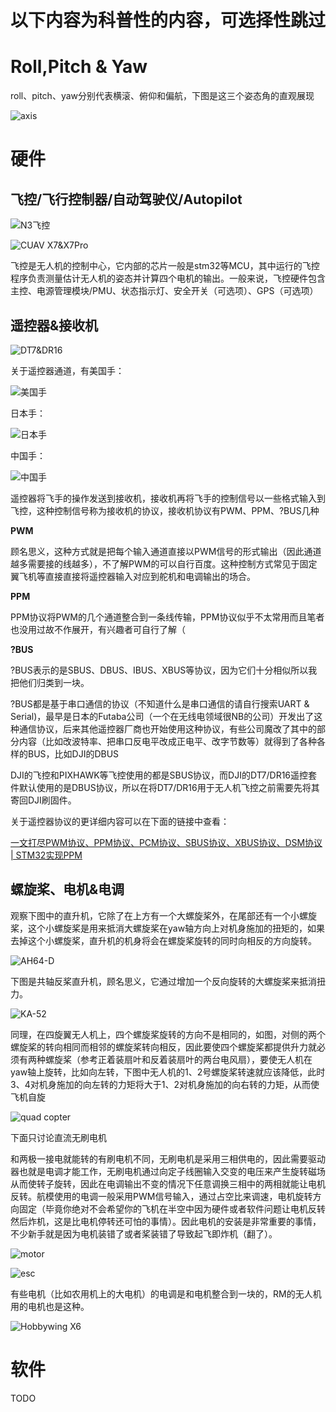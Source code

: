 # 以下内容为科普性的内容，可选择性跳过

# Roll,Pitch & Yaw

roll、pitch、yaw分别代表横滚、俯仰和偏航，下图是这三个姿态角的直观展现

![axis](./11.png)

# 硬件

## **飞控/飞行控制器/自动驾驶仪/Autopilot**

![N3飞控](./3.png)

![CUAV X7&X7Pro](./4.png)

飞控是无人机的控制中心，它内部的芯片一般是stm32等MCU，其中运行的飞控程序负责测量估计无人机的姿态并计算四个电机的输出。一般来说，飞控硬件包含主控、电源管理模块/PMU、状态指示灯、安全开关（可选项）、GPS（可选项）


## **遥控器&接收机**

![DT7&DR16](./5.jpg)

关于遥控器通道，有美国手：

![美国手](./6.jpg)

日本手：

![日本手](./7.jpg)

中国手：

![中国手](./8.jpg)

遥控器将飞手的操作发送到接收机，接收机再将飞手的控制信号以一些格式输入到飞控，这种控制信号称为接收机的协议，接收机协议有PWM、PPM、?BUS几种

**PWM**

顾名思义，这种方式就是把每个输入通道直接以PWM信号的形式输出（因此通道越多需要接的线越多），不了解PWM的可以自行百度。这种控制方式常见于固定翼飞机等直接直接将遥控器输入对应到舵机和电调输出的场合。

**PPM**

PPM协议将PWM的几个通道整合到一条线传输，PPM协议似乎不太常用而且笔者也没用过故不作展开，有兴趣者可自行了解（

**?BUS**

?BUS表示的是SBUS、DBUS、IBUS、XBUS等协议，因为它们十分相似所以我把他们归类到一块。

?BUS都是基于串口通信的协议（不知道什么是串口通信的请自行搜索UART & Serial)，最早是日本的Futaba公司（一个在无线电领域很NB的公司）开发出了这种通信协议，后来其他遥控器厂商也开始使用这种协议，有些公司魔改了其中的部分内容（比如改波特率、把串口反电平改成正电平、改字节数等）就得到了各种各样的BUS，比如DJI的DBUS

DJI的飞控和PIXHAWK等飞控使用的都是SBUS协议，而DJI的DT7/DR16遥控套件默认使用的是DBUS协议，所以在将DT7/DR16用于无人机飞控之前需要先将其寄回DJI刷固件。

关于遥控器协议的更详细内容可以在下面的链接中查看：

[一文打尽PWM协议、PPM协议、PCM协议、SBUS协议、XBUS协议、DSM协议 | STM32实现PPM](https://www.bilibili.com/read/cv8758980/?ivk_sa=1024320u)


## **螺旋桨、电机&电调**

观察下图中的直升机，它除了在上方有一个大螺旋桨外，在尾部还有一个小螺旋桨，这个小螺旋桨是用来抵消大螺旋桨在yaw轴方向上对机身施加的扭矩的，如果去掉这个小螺旋桨，直升机的机身将会在螺旋桨旋转的同时向相反的方向旋转。

![AH64-D](./10.jpg)

下图是共轴反桨直升机，顾名思义，它通过增加一个反向旋转的大螺旋桨来抵消扭力。

![KA-52](./12.jpg)

同理，在四旋翼无人机上，四个螺旋桨旋转的方向不是相同的，如图，对侧的两个螺旋桨的转向相同而相邻的螺旋桨转向相反，因此要使四个螺旋桨都提供升力就必须有两种螺旋桨（参考正着装扇叶和反着装扇叶的两台电风扇），要使无人机在yaw轴上旋转，比如向左转，下图中无人机的1、2号螺旋桨转速就应该降低，此时3、4对机身施加的向左转的力矩将大于1、2对机身施加的向右转的力矩，从而使飞机自旋

![quad copter](./9.png)


下面只讨论直流无刷电机

和两极一接电就能转的有刷电机不同，无刷电机是采用三相供电的，因此需要驱动器也就是电调才能工作，无刷电机通过向定子线圈输入交变的电压来产生旋转磁场从而使转子旋转，因此在电调输出不变的情况下任意调换三相中的两相就能让电机反转。航模使用的电调一般采用PWM信号输入，通过占空比来调速，电机旋转方向固定（毕竟你绝对不会希望你的飞机在半空中因为硬件或者软件问题让电机反转然后炸机，这是比电机停转还可怕的事情）。因此电机的安装是非常重要的事情，不少新手就是因为电机装错了或者桨装错了导致起飞即炸机（翻了）。

![motor](./13.jpg)

![esc](./14.png)

有些电机（比如农用机上的大电机）的电调是和电机整合到一块的，RM的无人机用的电机也是这种。

![Hobbywing X6](./15.png)

# 软件

TODO

